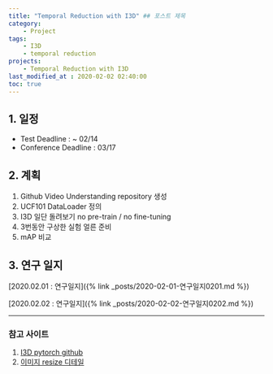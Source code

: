 ```yaml
---
title: "Temporal Reduction with I3D" ## 포스트 제목
category:       
    - Project
tags:
    - I3D
    - temporal reduction          
projects:
    - Temporal Reduction with I3D         
last_modified_at : 2020-02-02 02:40:00
toc: true
---
```


## 1. 일정

- Test Deadline : ~ 02/14
- Conference Deadline : 03/17

## 2. 계획

1. Github Video Understanding repository 생성
2. UCF101 DataLoader 정의
3. I3D 일단 돌려보기 no pre-train / no fine-tuning
4. 3번동안 구상한 실험 얼른 준비
5. mAP 비교

## 3. 연구 일지

[2020.02.01 : 연구일지]({% link _posts/2020-02-01-연구일지0201.md %})

[2020.02.02 : 연구일지]({% link _posts/2020-02-02-연구일지0202.md %})
<!-- 
[2020.02.03 : 연구일지]({% link _posts/2020-02-03-연구일지3.md %})

[2020.02.04 : 연구일지]({% link _posts/2020-02-04-연구일지4.md %}) -->


<hr>

### 참고 사이트

1. [I3D pytorch github](https://github.com/woohee-yang/pytorch-i3d)
2. [이미지 resize 디테일](https://076923.github.io/posts/Python-opencv-8/)
